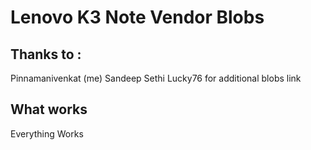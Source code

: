 <h1>Lenovo K3 Note Vendor Blobs</h1>
<h2>Thanks to :</h2>
  	Pinnamanivenkat (me)
  	Sandeep Sethi
	Lucky76 for additional blobs link
<h2>What works</h2>
	Everything Works
<br>

